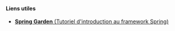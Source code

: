 <HTML>
<BODY>
<h4>Liens utiles</h4>
  <ul>
    <li><a href="http://yannart.developpez.com/java/spring/tutoriel/"><strong>Spring Garden</strong> (Tutoriel d'introduction au framework Spring)</a></li>
  </ul>
</BODY>
</HTML>




